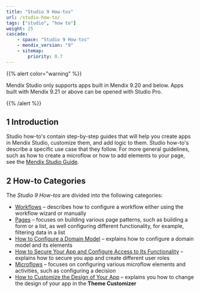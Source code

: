 ```yaml
---
title: "Studio 9 How-tos"
url: /studio-how-to/
tags: ["studio", "how to"]
weight: 25
cascade:
    - space: "Studio 9 How-tos"
    - mendix_version: "9"
    - sitemap:
        priority: 0.7
---
```


{{% alert color="warning" %}}

Mendix Studio only supports apps built in Mendix 9.20 and below. Apps built with Mendix 9.21 or above can be opened with Studio Pro.

{{% /alert %}}

## 1 Introduction 

Studio how-to's contain step-by-step guides that will help you create apps in Mendix Studio, customize them, and add logic to them. Studio how-to's describe a specific use case that they follow. For more general guidelines, such as how to create a microflow or how to add elements to your page, see the [Mendix Studio Guide](/studio/). 

## 2 How-to Categories

The *Studio 9 How-tos* are divided into the following categories:

* [Workflows](/studio-how-to/workflows/) – describes how to configure a workflow either using the workflow wizard or manually
* [Pages](/studio-how-to/pages/) – focuses on building various page patterns, such as building a form or a list, as well configuring different functionality, for example, filtering data in a list 
* [How to Configure a Domain Model](/studio-how-to/domain-model-how-to-configure/) – explains how to configure a domain model and its elements
* [How to Secure Your App and Configure Access to Its Functionality](/studio-how-to/security-how-to-configure-roles/) – explains how to secure you app and create different user roles
* [Microflows](/studio-how-to/microflows/) – focuses on configuring various microflow elements and activities, such as configuring a decision
* [How to Customize the Design of Your App](/studio-how-to/theme-customizer-how-to-customize-design/) – explains you how to change the design of your app in the **Theme Customizer**
